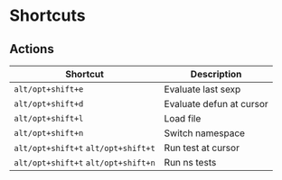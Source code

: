 # Shortcuts

## Actions

| Shortcut                            | Description              |
|-------------------------------------|--------------------------|
| `alt/opt+shift+e`                   | Evaluate last sexp       |
| `alt/opt+shift+d`                   | Evaluate defun at cursor |
| `alt/opt+shift+l`                   | Load file                |
| `alt/opt+shift+n`                   | Switch namespace         |
| `alt/opt+shift+t` `alt/opt+shift+t` | Run test at cursor       |
| `alt/opt+shift+t` `alt/opt+shift+n` | Run ns tests             |
